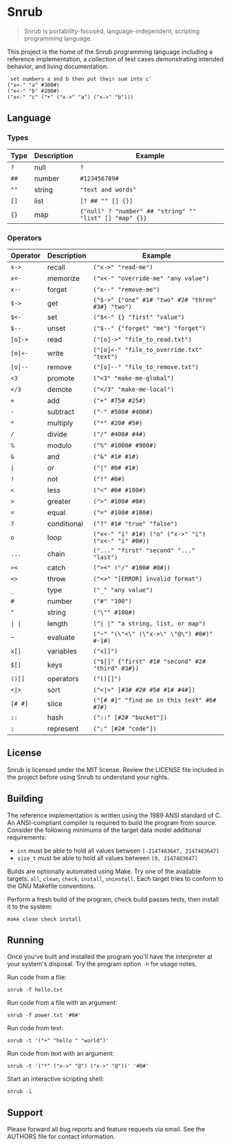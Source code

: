 # Snrub
> Snrub is portability-focused, language-independent, scripting programming
> language.

This project is the home of the Snrub programming language including a reference
implementation, a collection of test cases demonstrating intended behavior, and
living documentation.

```
`set numbers a and b then put their sum into c`
("x<-" "a" #300#)
("x<-" "b" #200#)
("x<-" "c" ("+" ("x->" "a") ("x->" "b")))
```

## Language

### Types
| Type | Description | Example                                                 |
|------|-------------|---------------------------------------------------------|
| `?`  | null        | `?`                                                     |
| `##` | number      | `#123456789#`                                           |
| `""` | string      | `"text and words"`                                      |
| `[]` | list        | `[? ## "" [] {}]`                                       |
| `{}` | map         | `{"null" ? "number" ## "string" "" "list" [] "map" {}}` |

### Operators
| Operator | Description | Example                                             |
|----------|-------------|-----------------------------------------------------|
| `x->`    | recall      | `("x->" "read-me")`                                 |
| `x<-`    | memorize    | `("x<-" "override-me" "any value")`                 |
| `x--`    | forget      | `("x--" "remove-me")`                               |
| `$->`    | get         | `("$->" {"one" #1# "two" #2# "three" #3#} "two")`   |
| `$<-`    | set         | `("$<-" {} "first" "value")`                        |
| `$--`    | unset       | `("$--" {"forget" "me"} "forget")`                  |
| `[o]->`  | read        | `("[o]->" "file_to_read.txt")`                      |
| `[o]<-`  | write       | `("[o]<-" "file_to_override.txt" "text")`           |
| `[o]--`  | remove      | `("[o]--" "file_to_remove.txt")`                    |
| `<3`     | promote     | `("<3" "make-me-global")`                           |
| `</3`    | demote      | `("</3" "make-me-local")`                           |
| `+`      | add         | `("+" #75# #25#)`                                   |
| `-`      | subtract    | `("-" #500# #400#)`                                 |
| `*`      | multiply    | `("*" #20# #5#)`                                    |
| `/`      | divide      | `("/" #400# #4#)`                                   |
| `%`      | modulo      | `("%" #1000# #900#)`                                |
| `&`      | and         | `("&" #1# #1#)`                                     |
| `\|`     | or          | `("\|" #0# #1#)`                                    |
| `!`      | not         | `("!" #0#)`                                         |
| `<`      | less        | `("<" #0# #100#)`                                   |
| `>`      | greater     | `(">" #100# #0#)`                                   |
| `=`      | equal       | `("=" #100# #100#)`                                 |
| `?`      | conditional | `("?" #1# "true" "false")`                          |
| `o`      | loop        | `("x<-" "i" #1#) ("o" ("x->" "i") ("x<-" "i" #0#))` |
| `...`    | chain       | `("..." "first" "second" "..." "last")`             |
| `><`     | catch       | `("><" ("/" #100# #0#))`                            |
| `<>`     | throw       | `("<>" "[ERROR] invalid format")`                   |
| `_`      | type        | `("_" "any value")`                                 |
| `#`      | number      | `("#" "100")`                                       |
| `"`      | string      | `("\"" #100#)`                                      |
| `\| \|`  | length      | `("\| \|" "a string, list, or map")`                |
| `~`      | evaluate    | `("~" "(\"<\" (\"x->\" \"@\") #0#)" #-1#)`          |
| `x[]`    | variables   | `("x[]")`                                           |
| `$[]`    | keys        | `("$[]" {"first" #1# "second" #2# "third" #3#})`    |
| `()[]`   | operators   | `("()[]")`                                          |
| `<\|>`   | sort        | `("<\|>" [#3# #2# #5# #1# #4#])`                    |
| `[# #]`  | slice       | `("[# #]" "find me in this text" #6# #7#)`          |
| `::`     | hash        | `("::" [#2# "bucket"])`                             |
| `;`      | represent   | `(";" [#2# "code"])`                                |

## License
Snrub is licensed under the MIT license. Review the LICENSE file included in the
project before using Snrub to understand your rights.

## Building
The reference implementation is written using the 1989 ANSI standard of C. An
ANSI-compliant compiler is required to build the program from source. Consider
the following minimums of the target data model additional requirements:

- `int` must be able to hold all values between `[-2147483647, 2147483647]`
- `size_t` must be able to hold all values between `[0, 2147483647]`

Builds are optionally automated using Make. Try one of the available targets:
`all`, `clean`, `check`, `install`, `uninstall`. Each target tries to conform to
the GNU Makefile conventions.

Perform a fresh build of the program, check build passes tests, then install it
to the system:
```shell
make clean check install
```

## Running
Once you've built and installed the program you'll have the interpreter at your
system's disposal. Try the program option `-h` for usage notes.

Run code from a file:
```shell
snrub -f hello.txt
```

Run code from a file with an argument:
```shell
snrub -f power.txt '#8#'
```

Run code from text:
```shell
snrub -t '("+" "hello " "world")'
```

Run code from text with an argument:
```shell
snrub -t '("*" ("x->" "@") ("x->" "@"))' '#8#'
```

Start an interactive scripting shell:
```shell
snrub -i
```

## Support
Please forward all bug reports and feature requests via email. See the AUTHORS
file for contact information.

